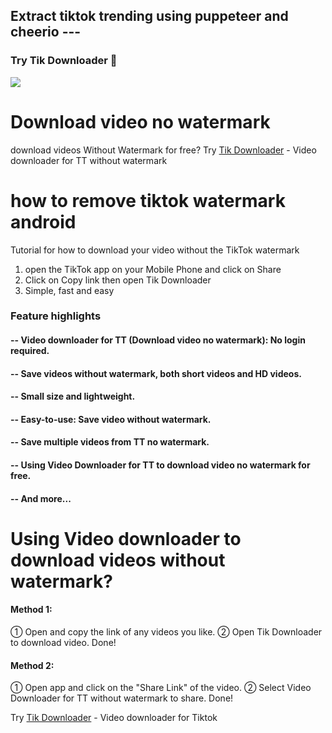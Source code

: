 ## Extract tiktok trending using puppeteer and cheerio ---

### Try Tik Downloader 💛
[<img src="https://github.com/lean098/download-tiktok-videos-without-watermark/assets/94962594/ba5bf949-c38a-4a07-a0d1-70e97a3be32e">](https://play.google.com/store/apps/details?id=com.tikdownloader&hl=en_US&source=github_extract_trending)

# Download video no watermark
download videos Without Watermark for free?
Try [Tik Downloader](https://play.google.com/store/apps/details?id=com.tikdownloader&hl=en_US&source=github_extract_trending) - Video downloader for TT without watermark

# how to remove tiktok watermark android
Tutorial for how to download your video without the TikTok watermark

1. open the TikTok app on your Mobile Phone and click on Share
2. Click on Copy link then open Tik Downloader
3. Simple, fast and easy

### Feature highlights
#### -- Video downloader for TT (Download video no watermark): No login required.
#### -- Save videos without watermark, both short videos and HD videos.
#### -- Small size and lightweight.
#### -- Easy-to-use: Save video without watermark.
#### -- Save multiple videos from TT no watermark.
#### -- Using Video Downloader for TT to download video no watermark for free.
#### -- And more...

# Using Video downloader to download videos without watermark?

#### Method 1:
① Open and copy the link of any videos you like.
② Open Tik Downloader to download video.
Done!

#### Method 2:
① Open app and click on the "Share Link" of the video.
② Select Video Downloader for TT without watermark to share.
Done!

Try [Tik Downloader](https://play.google.com/store/apps/details?id=com.tikdownloader&hl=en_US&source=github_extract_trending) - Video downloader for Tiktok

